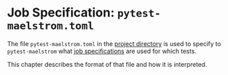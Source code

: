 # Job Specification: `pytest-maelstrom.toml`

The file `pytest-maelstrom.toml` in the [project
directory](../dirs.md#project-directory) is used to specify to `pytest-maelstrom`
what [job specifications](../spec.md)  are used for which tests.

This chapter describes the format of that file and how it is interpreted.
